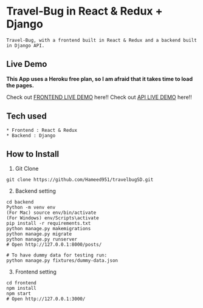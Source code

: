# Travel-Bug in React & Redux + Django

```
Travel-Bug, with a frontend built in React & Redux and a backend built in Django API.
```

## Live Demo

**This App uses a Heroku free plan, so I am afraid that it takes time to load the pages.**

Check out [FRONTEND LIVE DEMO](https://travelbug-front.hameed951.repl.co) here!!
Check out [API LIVE DEMO](https://github.com/Hameed951/travelbug-back) here!!

## Tech used

```
* Frontend : React & Redux
* Backend : Django
```

## How to Install

1. Git Clone

```
git clone https://github.com/Hameed951/travelbugSD.git
```

2. Backend setting

```
cd backend
Python -m venv env
(For Mac) source env/bin/activate
(For Windows) env/Scripts\activate
pip install -r requirements.txt
python manage.py makemigrations
python manage.py migrate
python manage.py runserver
# Open http://127.0.0.1:8000/posts/

# To have dummy data for testing run:
python manage.py fixtures/dummy-data.json
```

3. Frontend setting

```
cd frontend
npm install
npm start
# Open http://127.0.0.1:3000/
```
